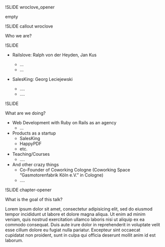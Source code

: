 !SLIDE wroclove_opener

empty

!SLIDE callout wroclove

Who we are?

!SLIDE

* Railslove: Ralph von der Heyden, Jan Kus
  * ...
  * ...

* SalesKing: Georg Leciejewski
  * ....
  * ....

!SLIDE

What are we doing?

* Web Development with Ruby on Rails as an agency
  * ...
* Products as a startup
  * SalesKing
  * HappyPDF
  * etc.
* Teaching/Courses
  * ....
* And other crazy things
  * Co-Founder of Coworking Cologne (Coworking Space “Gasmotorenfabrik Köln e.V.” in Cologne)
  * ....

!SLIDE chapter-opener

What is the goal of this talk?

Lorem ipsum dolor sit amet, consectetur adipisicing elit, sed do eiusmod
tempor incididunt ut labore et dolore magna aliqua. Ut enim ad minim veniam,
quis nostrud exercitation ullamco laboris nisi ut aliquip ex ea commodo
consequat. Duis aute irure dolor in reprehenderit in voluptate velit esse
cillum dolore eu fugiat nulla pariatur. Excepteur sint occaecat cupidatat non
proident, sunt in culpa qui officia deserunt mollit anim id est laborum.